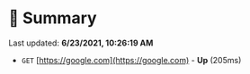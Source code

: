 # 📖 Summary
Last updated: **6/23/2021, 10:26:19 AM**

- `GET` [https://google.com](https://google.com) - **Up** (205ms)
